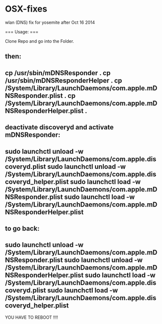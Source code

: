 # OSX-fixes
wlan (DNS) fix for yosemite after Oct 16 2014 


=== Usage: ===

Clone Repo and go into the Folder.

then:
------------------------------------------------------------------------------------------
cp /usr/sbin/mDNSResponder .
cp /usr/sbin/mDNSResponderHelper .
cp /System/Library/LaunchDaemons/com.apple.mDNSResponder.plist .
cp /System/Library/LaunchDaemons/com.apple.mDNSResponderHelper.plist .
------------------------------------------------------------------------------------------


deactivate discoveryd and activate mDNSResponder:
------------------------------------------------------------------------------------------
sudo launchctl unload -w /System/Library/LaunchDaemons/com.apple.discoveryd.plist
sudo launchctl unload -w /System/Library/LaunchDaemons/com.apple.discoveryd_helper.plist
sudo launchctl load -w /System/Library/LaunchDaemons/com.apple.mDNSResponder.plist
sudo launchctl load -w /System/Library/LaunchDaemons/com.apple.mDNSResponderHelper.plist
------------------------------------------------------------------------------------------

to go back:
------------------------------------------------------------------------------------------
sudo launchctl unload -w /System/Library/LaunchDaemons/com.apple.mDNSResponder.plist
sudo launchctl unload -w /System/Library/LaunchDaemons/com.apple.mDNSResponderHelper.plist
sudo launchctl load -w /System/Library/LaunchDaemons/com.apple.discoveryd.plist
sudo launchctl load -w /System/Library/LaunchDaemons/com.apple.discoveryd_helper.plist
------------------------------------------------------------------------------------------

YOU HAVE TO REBOOT !!!!

